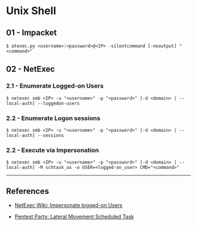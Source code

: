 # Unix Shell

## 01 - Impacket

```
$ atexec.py <username>:<password>@<IP> -silentcommand [-nooutput] "<command>"
```

## 02 - NetExec

### 2.1 - Enumerate Logged-on Users

```
$ netexec smb <IP> -u "<username>" -p "<password>" [-d <domain> | --local-auth] --loggedon-users
```

### 2.2 - Enumerate Logon sessions

```
$ netexec smb <IP> -u "<username>" -p "<password>" [-d <domain> | --local-auth] --sessions
```

### 2.2 - Execute via Impersonation

```
$ netexec smb <IP> -u "<username>" -p "<password>" [-d <domain> | --local-auth] -M schtask_as -o USER=<logged-on_user> CMD="<command>"
```

---
## References

- [NetExec Wiki: Impersonate logged-on Users](https://www.netexec.wiki/smb-protocol/impersonate-logged-on-users)

- [Pentest Party: Lateral Movement Scheduled Task](https://pentest.party/notes/lateral-movement/scheduled-task)